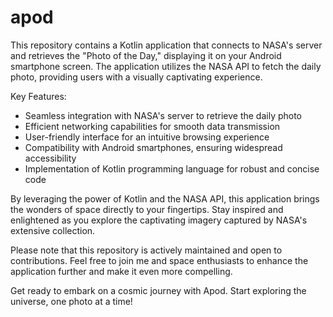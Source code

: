 # apod

This repository contains a Kotlin application that connects to NASA's server and retrieves the "Photo of the Day," displaying it on your Android smartphone screen. The application utilizes the NASA API to fetch the daily photo, providing users with a visually captivating experience.

Key Features:
- Seamless integration with NASA's server to retrieve the daily photo
- Efficient networking capabilities for smooth data transmission
- User-friendly interface for an intuitive browsing experience
- Compatibility with Android smartphones, ensuring widespread accessibility
- Implementation of Kotlin programming language for robust and concise code

By leveraging the power of Kotlin and the NASA API, this application brings the wonders of space directly to your fingertips. Stay inspired and enlightened as you explore the captivating imagery captured by NASA's extensive collection.

Please note that this repository is actively maintained and open to contributions. Feel free to join me and space enthusiasts to enhance the application further and make it even more compelling.

Get ready to embark on a cosmic journey with Apod. Start exploring the universe, one photo at a time!
